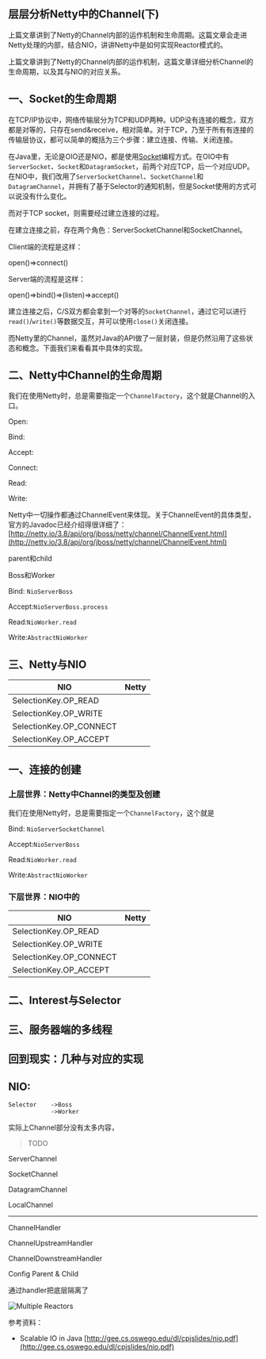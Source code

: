 层层分析Netty中的Channel(下)
--------

上篇文章讲到了Netty的Channel内部的运作机制和生命周期。这篇文章会走进Netty处理的内部，结合NIO，讲讲Netty中是如何实现Reactor模式的。

上篇文章讲到了Netty的Channel内部的运作机制，这篇文章详细分析Channel的生命周期，以及其与NIO的对应关系。

## 一、Socket的生命周期

在TCP/IP协议中，网络传输层分为TCP和UDP两种。UDP没有连接的概念，双方都是对等的，只存在send&receive，相对简单。对于TCP，乃至于所有有连接的传输层协议，都可以简单的概括为三个步骤：建立连接、传输、关闭连接。

在Java里，无论是OIO还是NIO，都是使用[Socket](http://en.wikipedia.org/wiki/Network_socket)编程方式。在OIO中有`ServerSocket`、`Socket`和`DatagramSocket`，前两个对应TCP，后一个对应UDP。在NIO中，我们改用了`ServerSocketChannel`、`SocketChannel`和`DatagramChannel`，并拥有了基于Selector的通知机制，但是Socket使用的方式可以说没有什么变化。

而对于TCP socket，则需要经过建立连接的过程。

在建立连接之前，存在两个角色：ServerSocketChannel和SocketChannel。

Client端的流程是这样：

open()=>connect()

Server端的流程是这样：

open()=>bind()=>(listen)=>accept()

建立连接之后，C/S双方都会拿到一个对等的`SocketChannel`，通过它可以进行`read()`/`write()`等数据交互，并可以使用`close()`关闭连接。

而Netty里的Channel，虽然对Java的API做了一层封装，但是仍然沿用了这些状态和概念。下面我们来看看其中具体的实现。

## 二、Netty中Channel的生命周期

我们在使用Netty时，总是需要指定一个`ChannelFactory`，这个就是Channel的入口。

Open:

Bind:

Accept:

Connect:

Read:

Write:

Netty中一切操作都通过ChannelEvent来体现。关于ChannelEvent的具体类型，官方的Javadoc已经介绍得很详细了：[http://netty.io/3.8/api/org/jboss/netty/channel/ChannelEvent.html](http://netty.io/3.8/api/org/jboss/netty/channel/ChannelEvent.html)

parent和child

Boss和Worker

Bind: `NioServerBoss`

Accept:`NioServerBoss.process`

Read:`NioWorker.read`

Write:`AbstractNioWorker`

## 三、Netty与NIO

|NIO |Netty |
|-|-|
|SelectionKey.OP_READ | | 
|SelectionKey.OP_WRITE | | 
|SelectionKey.OP_CONNECT | | 
|SelectionKey.OP_ACCEPT | | 

## 一、连接的创建

### 上层世界：Netty中Channel的类型及创建

我们在使用Netty时，总是需要指定一个`ChannelFactory`，这个就是

Bind: `NioServerSocketChannel`

Accept:`NioServerBoss`

Read:`NioWorker.read`

Write:`AbstractNioWorker`

### 下层世界：NIO中的

|NIO |Netty |
|-|-|
|SelectionKey.OP_READ | | 
|SelectionKey.OP_WRITE | | 
|SelectionKey.OP_CONNECT | | 
|SelectionKey.OP_ACCEPT | | 




## 二、Interest与Selector

## 三、服务器端的多线程

## 回到现实：几种与对应的实现

## NIO:

	Selector	->Boss
			  	->Worker


实际上Channel部分没有太多内容，

>TODO

ServerChannel

SocketChannel

DatagramChannel

LocalChannel

----------

ChannelHandler

ChannelUpstreamHandler

ChannelDownstreamHandler

Config Parent & Child

通过handler把底层隔离了

![Multiple Reactors][1]

  [1]: http://static.oschina.net/uploads/space/2013/1125/130828_uKWD_190591.jpeg

参考资料：

* Scalable IO in Java [http://gee.cs.oswego.edu/dl/cpjslides/nio.pdf](http://gee.cs.oswego.edu/dl/cpjslides/nio.pdf)